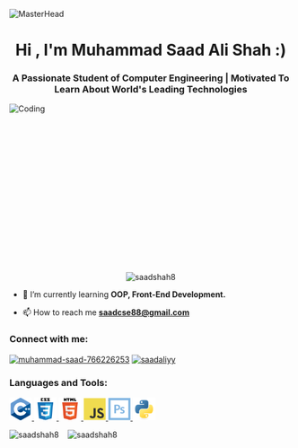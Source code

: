 ![MasterHead](https://images.squarespace-cdn.com/content/v1/56dd9af5e707eb815a7f9c86/1466065681597-RX7I2YGCP4O7OPM1GLD8/bg-landscape-skeletor-dark.png?format=2500w)
<h1 align="center">Hi , I'm Muhammad Saad Ali Shah :)</h1>
<h3 align="center">A Passionate Student of Computer Engineering | Motivated To Learn About World's Leading Technologies</h3>
<img align="right" alt="Coding" height="300" width="550" src="https://res.cloudinary.com/practicaldev/image/fetch/s--YTgsVTF7--/c_imagga_scale,f_auto,fl_progressive,h_420,q_auto,w_1000/https://dev-to-uploads.s3.amazonaws.com/i/6vnsxy7g486k12yp4bhd.jpg">
<p align="center"> <img src="https://komarev.com/ghpvc/?username=saadshah8&label=Profile%20views&color=0e75b6&style=flat" alt="saadshah8" /> </p>

- 🌱 I’m currently learning **OOP, Front-End Development.**

- 📫 How to reach me **saadcse88@gmail.com**

<h3 align="left">Connect with me:</h3>
<p align="left">
<a href="https://linkedin.com/in/muhammad-saad-766226253" target="blank"><img align="center" src="https://raw.githubusercontent.com/rahuldkjain/github-profile-readme-generator/master/src/images/icons/Social/linked-in-alt.svg" alt="muhammad-saad-766226253" height="30" width="40" /></a>
<a href="https://instagram.com/saadaliyy" target="blank"><img align="center" src="https://raw.githubusercontent.com/rahuldkjain/github-profile-readme-generator/master/src/images/icons/Social/instagram.svg" alt="saadaliyy" height="30" width="40" /></a></p>
<h3 align="left">Languages and Tools:</h3>
<p align="left"> <a href="https://www.w3schools.com/cpp/" target="_blank" rel="noreferrer"> <img src="https://raw.githubusercontent.com/devicons/devicon/master/icons/cplusplus/cplusplus-original.svg" alt="cplusplus" width="40" height="40"/> </a> <a href="https://www.w3schools.com/css/" target="_blank" rel="noreferrer"> <img src="https://raw.githubusercontent.com/devicons/devicon/master/icons/css3/css3-original-wordmark.svg" alt="css3" width="40" height="40"/> </a> <a href="https://www.w3.org/html/" target="_blank" rel="noreferrer"> <img src="https://raw.githubusercontent.com/devicons/devicon/master/icons/html5/html5-original-wordmark.svg" alt="html5" width="40" height="40"/> </a> <a href="https://developer.mozilla.org/en-US/docs/Web/JavaScript" target="_blank" rel="noreferrer"> <img src="https://raw.githubusercontent.com/devicons/devicon/master/icons/javascript/javascript-original.svg" alt="javascript" width="40" height="40"/> </a> <a href="https://www.photoshop.com/en" target="_blank" rel="noreferrer"> <img src="https://raw.githubusercontent.com/devicons/devicon/master/icons/photoshop/photoshop-line.svg" alt="photoshop" width="40" height="40"/> </a> <a href="https://www.python.org" target="_blank" rel="noreferrer"> <img src="https://raw.githubusercontent.com/devicons/devicon/master/icons/python/python-original.svg" alt="python" width="40" height="40"/> </a> </p>

<p aligh="center"><img width="400" src="https://github-readme-stats.vercel.app/api?username=saadshah8&show_icons=true&locale=en" alt="saadshah8" /><img width="400" align="right"src="https://github-readme-streak-stats.herokuapp.com/?user=saadshah8&" alt="saadshah8" /></p>
